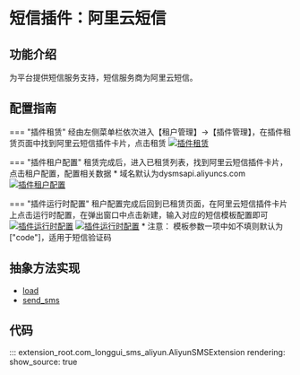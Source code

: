 # 短信插件：阿里云短信

## 功能介绍

为平台提供短信服务支持，短信服务商为阿里云短信。

## 配置指南

=== "插件租赁"
    经由左侧菜单栏依次进入【租户管理】->【插件管理】，在插件租赁页面中找到阿里云短信插件卡片，点击租赁
    [![插件租赁](https://s1.ax1x.com/2022/08/02/vEsZzn.png)](https://imgtu.com/i/vEsZzn)

=== "插件租户配置"
    租赁完成后，进入已租赁列表，找到阿里云短信插件卡片，点击租户配置，配置相关数据
    * 域名默认为dysmsapi.aliyuncs.com
    [![插件租户配置](https://s1.ax1x.com/2022/08/02/vEsDFe.md.png)](https://imgtu.com/i/vEsDFe)

=== "插件运行时配置"
    租户配置完成后回到已租赁页面，在阿里云短信插件卡片上点击运行时配置，在弹出窗口中点击新建，输入对应的短信模板配置即可
    [![插件运行时配置](https://s1.ax1x.com/2022/08/02/vEyZkD.md.png)](https://imgtu.com/i/vEyZkD)
    [![插件运行时配置](https://s1.ax1x.com/2022/08/02/vE7Dkd.md.png)](https://imgtu.com/i/vE7Dkd)
    * 注意： 模板参数一项中如不填则默认为["code"]，适用于短信验证码

## 抽象方法实现
* [load](#extension_root.com_longgui_sms_aliyun.AliyunSMSExtension.load)
* [send_sms](#extension_root.com_longgui_sms_aliyun.AliyunSMSExtension.send_sms)

## 代码

::: extension_root.com_longgui_sms_aliyun.AliyunSMSExtension
    rendering:
        show_source: true